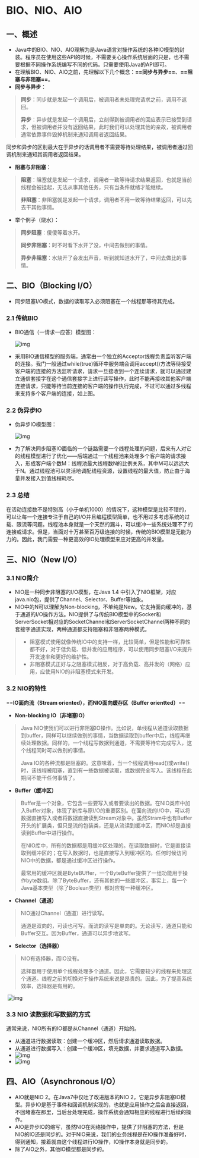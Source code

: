 # BIO、NIO、AIO

## 一、概述

* Java中的BIO、NIO、AIO理解为是Java语言对操作系统的各种IO模型的封装。程序员在使用这些API的时候，不需要关心操作系统层面的只是，也不需要根据不同操作系统编写不同的代码。只需要使用Java的API即可。
* 在理解BIO、NIO、AIO之前，先理解以下几个概念：**==同步与异步==**、**==阻塞与非阻塞==**。
* **同步与异步**：

> **同步**：同步就是发起一个调用后，被调用者未处理完请求之前，调用不返回。
>
> **异步**：异步就是发起一个调用后，立刻得到被调用者的回应表示已接受到请求，但被调用者并没有返回结果，此时我们可以处理其他的亲故，被调用者通常依靠事件毁掉机制来通知调用者返回结果。

​	同步和异步的区别最大在于异步的话调用者不需要等待处理结果，被调用者通过回调机制来通知其调用者返回结果。

* **阻塞与非阻塞**：

> **阻塞**：阻塞就是发起一个请求，调用者一致等待请求结果返回，也就是当前线程会被挂起，无法从事其他任务，只有当条件就绪才能继续。
>
> **非阻塞**：非阻塞就是发起一个请求，调用者不用一致等待结果返回，可以先去干其他事情。

* 举个例子（烧水）：

> **同步阻塞**：傻傻等着水开。
>
> **同步非阻塞**：时不时看下水开了没，中间去做别的事情。
>
> **异步非阻塞**：水烧开了会发出声音，听到就知道水开了，中间去做比的事情。

## 二、BIO（Blocking I/O）

* 同步阻塞I/O模式，数据的读取写入必须阻塞在一个线程那等待其完成。

### 2.1 传统BIO

* BIO通信（一请求一应答）模型图：

  ![img](http://img.hurenjieee.com/uPic/watermark,type_ZmFuZ3poZW5naGVpdGk,shadow_10,text_aHR0cHM6Ly9ibG9nLmNzZG4ubmV0L20wXzM4MTA5MDQ2,size_16,color_FFFFFF,t_70.png)

* 采用BIO通信模型的服务端，通常由一个独立的Acceptor线程负责监听客户端的连接。我门一般通过while(true)循环中服务端会调用accept()方法等待接受客户端的连接的方法监听请求，请求一旦接收到一个连续请求，就可以通过建立通信套接字在这个通信套接字上进行读写操作，此时不能再接收其他客户端连接请求，只能等待当前连接的客户端的操作执行完成，不过可以通过多线程来支持多个客户端的连接，如上图。

### 2.2 伪异步IO

* 伪异步IO模型图：

  ![img](http://img.hurenjieee.com/uPic/watermark,type_ZmFuZ3poZW5naGVpdGk,shadow_10,text_aHR0cHM6Ly9ibG9nLmNzZG4ubmV0L20wXzM4MTA5MDQ2,size_16,color_FFFFFF,t_70-20200910221032517.png)

* 为了解决同步阻塞IO面临的一个链路需要一个线程处理的问题，后来有人对它的线程模型进行了优化——后端通过一个线程池来处理多个客户端的请求接入，形成客户端个数M：线程池最大线程数N的比例关系，其中M可以远远大于N。通过线程池可以灵活地调配线程资源，设置线程的最大值，防止由于海量并发接入到值线程耗尽。

### 2.3 总结

在活动连接数不是特别高（小于单机1000）的情况下，这种模型是比较不错的，可以让每一个连接专注于自己的I/O并且编程模型简单，也不用过多考虑系统的过载、限流等问题。线程池本身就是一个天然的漏斗，可以缓冲一些系统处理不了的连接或请求。但是，当面对十万甚至百万级连接的时候，传统的BIO模型是无能为力的。因此，我门需要一种更高效的IO处理模型来应对更高的并发量。

## 三、NIO（New I/O）

### 3.1 NIO简介

* NIO是一种同步非阻塞的I/O模型，在Java 1.4 中引入了NIO框架，对应java.nio包，提供了Channel、Selector、Buffer等抽象。
* NIO中的N可以理解为Non-blocking，不单纯是New。它支持面向缓冲的，基于通道的I/O操作方法。NIO提供了与传统BIO模型中的Socker和ServerSocket相对应的SocketChannel和ServerSocketChannel两种不同的套接字通道实现，两种通道都支持阻塞和非阻塞两种模式。

> * 阻塞模式使用就像传统IO中的支持一样，比较简单，但是性能和可靠性都不好，对于低负载、低并发的应用程序，可以使用同步阻塞I/O来提升开发速率和更好的维护性。
> * 非阻塞模式正好与之阻塞模式相反，对于高负载、高并发的（网络）应用，应使用NIO的非阻塞模式来开发。

### 3.2 NIO的特性

==**IO面向流（Stream oriented），而NIO面向缓存区（Buffer orientted）**==

* **Non-blocking IO（非堵塞IO）**

> Java NIO使我们可以进行非阻塞IO操作。比如说，单线程从通道读取数据到buffer，同样可以继续做别的事情，当数据读取到buffer中后，线程再继续处理数据。同样的，一个线程写数据到通道，不需要等待它完成写入，这个线程同时可以做别的事情。
>
> Java IO的各种流都是阻塞的。这意味着，当一个线程调用read()或write()时，该线程被阻塞，直到有一些数据被读取，或数据完全写入。该线程在此期间不能干任何事情了。

* **Buffer（缓冲区）**

> Buffer是一个对象，它包含一些要写入或者要读出的数据。在NIO类库中加入Buffer对象，体现了新库与原I/O的重要区别。在面向流的I/O中，可以将数据直接写入或者将数据直接读到Stream对象中。虽然Stram中也有Buffer开头的扩展类，但只是流的包装类，还是从流读到缓冲区，而NIO却是直接读到Buffer中进行操作。
>
> 在NIO库中，所有的数据都是用缓冲区处理的。在读取数据时，它是直接读取到缓冲区的；在写入数据时，也是直接写入到缓冲区的。任何时候访问NIO中的数据，都是通过缓冲区进行操作。
>
> 最常用的缓冲区就是ByteBUffer，一个ByteBuffer提供了一组功能用于操作byte数组。除了ByteBuffer，还有其他的一些缓冲区，事实上，每一个Java基本类型（除了Boolean类型）都对应有一种缓冲区。

* **Channel（通道）**

> NIO通过Channel（通道）进行读写。
>
> 通道是双向的，可读也可写。而流的读写是单向的。无论读写，通道只能和Buffer交互。因为Buffer，通道可以异步地读写。

* **Selector（选择器）**

> NIO有选择器，而IO没有。
>
> 选择器用于使用单个线程处理多个通道。因此，它需要较少的线程来处理这个通道。线程之前的切换对于操作系统来说是昂贵的。因此，为了提高系统效率，选择器是有用的。

​	![img](http://img.hurenjieee.com/uPic/watermark,type_ZmFuZ3poZW5naGVpdGk,shadow_10,text_aHR0cHM6Ly9ibG9nLmNzZG4ubmV0L20wXzM4MTA5MDQ2,size_16,color_FFFFFF,t_70-20200910225453731.png)

### 3.3 NIO 读数据和写数据的方式

通常来说，NIO所有的IO都是从Channel（通道）开始的。

* 从通道进行数据读取：创建一个缓冲区，然后请求通道读取数据。
* 从通道进行数据写入：创建一个缓冲区，填充数据，并要求通道写入数据。
* ![img](http://img.hurenjieee.com/uPic/20190422121151244.png)
* ![img](http://img.hurenjieee.com/13449209-300fd48a7251c327.webp)

## 四、AIO（Asynchronous I/O）

* AIO就是NIO 2。在Java7中仅吐了改进版本的NIO 2，它是异步非阻塞IO模型。异步IO是基于事件和回调机制实现的，也就是应用操作之后会直接返回，不回堵塞在那里，当后台处理完成，操作系统会通知相应的线程进行后续的操作。
* AIO是异步IO的缩写，虽然NIO在网络操作中，提供了非阻塞的方法，但是NIO的IO还是同步的。对于NIO来说，我们的业务线程是在IO操作准备好时，得到通知，接着就由这个线程进行IO操作，IO操作本身就是同步的。
* 除了AIO之外，其他IO模型都是同步的。